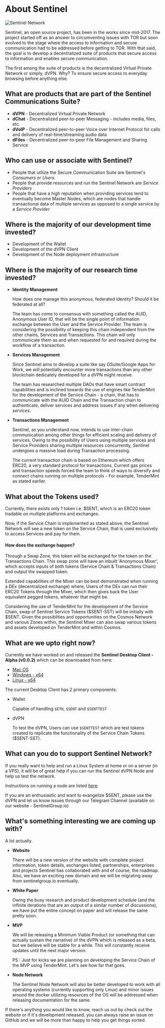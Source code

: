 About Sentinel
===

![Sentinel Network](https://preview.ibb.co/mJcfOS/Sentinel_Logo.png)

Sentinel, an open source project, has been in the works since mid-2017. The project started off as an answer to circumventing issues with TOR but soon evolved to the stage where the access to information and secure communication had to be addressed before getting to TOR. With that said, the goal is to develop a decentralized suite of products that secure access to information and enables secure communication.

The first among the suite of products is the decentralized Virtual Private Network or simply, dVPN. Why? To ensure secure access to everyday browsing before anything else.

What are products that are part of the Sentinel Communications Suite?
-

- **dVPN** - Decentralized Virtual Private Network
- **dChat** - Decentralized peer-to-peer Messaging - includes media, files, etc.
- **dVoIP** - Decentralized peer-to-peer Voice over Internet Protocol for calls and delivery of real-time/streaming audio data
- **dFiles** - Decentralized peer-to-peer File Management and Sharing Service

Who can use or associate with Sentinel?
-
- People that utilize the Secure Communication Suite are Sentinel's *Consumers* or *Users*.
- People that provide resources and run the Sentinel Network are *Service Providers*
- People that have a high reputation when providing services tend to eventually become Master Nodes, which are nodes that handle transactional data of multiple services as opposed to a single service by a *Service Provider* 

Where is the majority of our development time invested?
-
- Development of the Wallet
- Development of the dVPN Client
- Development of the Node deployment infrastructure

Where is the majority of our research time invested?
-

- **Identity Management**

    How does one manage this anonymous, federated identity? Should it be federated at all?

    The team has come to consensus with something called the AUID, Anonymous User ID, that will be the single point of information exchange between the User and the Service Provider. The team is considering the possibility of keeping this chain independent from the other chains, Services and Transactions. This chain will only communicate them as and when requested for and required during the workflow of a transaction.

- **Services Management**

    Since Sentinel aims to develop a suite like say GSuite/Google Apps for Work, we will potentially encounter more transactions than any other blockchain dedicately developed for a dVPN might receive.
    
    The team has researched multiple DAOs that have smart contract capabilities and is inclined towards the use of engines like TenderMint for the development of the Service Chain - a chain, that has to communicate with the AUID Chain and the Transaction chain to authenticate, deliver services and address issues if any when delivering *services*. 

- **Transactions Management**
    
    Sentinel, as you understand now, intends to use inter-chain communication among other things for efficient scaling and delivery of services. Owing to the possibility of Users using multiple services and Service Providers sharing multiple resources concurrently, Sentinel undergoes a massive load during Transaction processing.
    
    The current transaction chain is based on Ethereum which offers ERC20, a very standard protocol for transactions. Current gas prices and transaction speeds forced the team to think of ways to diversify and connect chains running on multiple protocols - For example, TenderMint as stated earlier.

What about the Tokens used?
-

Currently, there exists only 1 token i.e. $SENT, which is an ERC20 token tradable on multiple platforms and exchanges.

Now, if the Service Chain is implemented as stated above, the Sentinel Network will see a new token on the Service Chain, that is used exclusively to access Services and pay for them.

#### How does the exchange happen?

Through a Swap Zone, this token will be exchanged for the token on the Transactions Chain. This swap zone will have an inbuilt 'Anonymous Mixer', which accepts inputs of both tokens (Service Chain & Transactions Chain) and output the swapped token.

Extended capabilities of the Mixer can be best demonstrated when running a DEx (decentralized exchange) where, Users of the DEx can run their ERC20 Tokens through the Mixer, which then gives back the User equivalent pegged tokens, whatever that might be.

Considering the use of TenderMint for the development of the Service Chain, swap of Sentinel Service Tokens ($SENT-SST) will be initially with $SENT. Given the possiblities and opportunities on the Cosmos Network and various Zones within, the Sentinel Mixer can also swap various tokens and assets developed on TenderMint and within Cosmos.

What are we upto right now?
-

Currently we have worked on and released the **Sentinel Desktop Client - Alpha (v0.0.2)** which can be downloaded from here:

- [  Mac OS ](http://sentinelgroup.io/releases/alpha-0.0.2/macos/sentinel-alpha-0.0.2.dmg)
- [  Windows - x64 ](http://sentinelgroup.io/releases/alpha-0.0.2/windows/Sentinel-alpha-0.0.2-win-x64.exe)
- [  Linux - x64 ](http://sentinelgroup.io/releases/alpha-0.0.2/ubuntu/16.04/sentinel_0.0.2_amd64.deb)

The current Desktop Client has 2 primary components:

- Wallet
    
    Capable of handling `$ETH`, `$SENT` and `$SENTTEST`

- dVPN

    To test the dVPN, Users can use `$SENTTEST` which are test tokens created to replicate the functionality of the Service Chain Tokens ($SENT-SST).
    
What can you do to support Sentinel Network?
-

If you really want to help and run a Linux System at home or on a server (in a VPS), it will be of great help if you can run the Sentinel dVPN Node and help us test the network.

Instructions on running a node are listed [here](https://github.com/sentinel-official/sentinel/blob/master/vpn-node-docker/README.md).

If you are an enthusiastic and want to evangelize $SENT, please use the dVPN and let us know issues through our Telegram Channel (available on our website - SentinelGroup.io)

What's something interesting we are coming up with?
-

A lot actually.

- **Website**

    There will be a new version of the website with complete project information, token details, exchanges listed, partnerships, enterprises and projects Sentinel has collaborated with and of course, the roadmap. Also, we have an exciting new domain and we will be migrating away from sentinelgroup.io eventually.

- **White Paper**

    Owing the busy research and product development schedule (and the infinite iterations that are an output of a similar number of discussions), we have put the entire concept on paper and will release the same pretty soon.
    
- **MVP**

    We will be releasing a Minimum Viable Product (or something that can actually sustain the narrative) of the dVPN which is released as a beta, but we believe will be stable for a while. This will constantly receive updates until the next major version.

    PS : Just for kicks we are planning on developing the Service Chain of the MVP using TenderMint. Let's see how far that goes.
    
- **Node Network**

    The Sentinel Node Network will also be better developed to work with all operating systems (currently supporting only Linux) and minor issues around the docker utilizing resources of the OS will be addressed when releasing documentation for the same.

If there's anything you would like to know, reach us out by check out the website or if it's development released, you can always raise an issue on GitHub and we will be more than happy to help you get things sorted.
